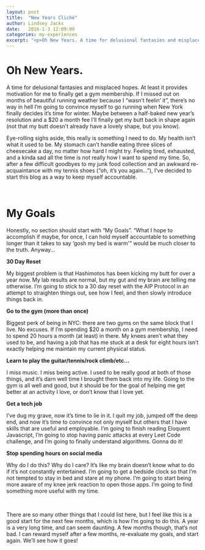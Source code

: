 ```yaml
---
layout: post
title:  "New Years Cliché"
author: Lindsey Jacks
date:   2016-1-3 12:09:09
categories: my-experiences
excerpt: "<p>Oh New Years. A time for delusional fantasies and misplaced hopes. At least it provides motivation for me to finally get a gym membership.</p>"
---
```


# Oh New Years. 
A time for delusional fantasies and misplaced hopes. At least it provides motivation for me to finally get a gym membership. If I missed out on months of beautiful running weather because I “wasn’t feelin’ it”, there’s no way in hell I’m going to convince myself to go running when New York finally decides it’s time for winter. Maybe between a half-baked new year’s resolution and a $20 a month fee I’ll finally get my butt back in shape again (not that my butt doesn’t already have a lovely shape, but you know).

Eye-rolling sighs aside, this really is something I need to do. My health isn’t what it used to be. My stomach can’t handle eating three slices of cheesecake a day, no matter how hard I might try. Feeling tired, exhausted, and a kinda sad all the time is not really how I want to spend my time. So, after a few difficult goodbyes to my junk food collection and an awkward re-acquaintance with my tennis shoes (“oh, it’s you again…”), I’ve decided to start this blog as a way to keep myself accountable.

<br />

# __My Goals__

Honestly, no section should start with “My Goals”. “What I hope to accomplish if maybe, for once, I can hold myself accountable to something longer than it takes to say ‘gosh my bed is warm'” would be much closer to the truth. Anyway…

__30 Day Reset__

My biggest problem is that Hashimotos has been kicking my butt for over a year now. My lab results are normal, but my gut and my brain are telling me otherwise. I’m going to stick to a 30 day reset with the AIP Protocol in an attempt to straighten things out, see how I feel, and then slowly introduce things back in.

__Go to the gym (more than once)__

Biggest perk of being in NYC: there are two gyms on the same block that I live. No excuses. If I’m spending $20 a month on a gym membership, I need to spend 20 hours a month (at least) in there. My knees aren’t what they used to be, and having a job that has me stuck at a desk for eight hours isn’t exactly helping me maintain my current physical status.

__Learn to play the guitar/tennis/rock climb/etc…__

I miss music. I miss being active. I used to be really good at both of those things, and it’s darn well time I brought them back into my life. Going to the gym is all well and good, but it should be for the goal of helping me get better at an activity I love, or don’t know that I love yet.

__Get a tech job__

I’ve dug my grave, now it’s time to lie in it. I quit my job, jumped off the deep end, and now it’s time to convince not only myself but others that I have skills that are useful and employable. I’m going to finish reading Eloquent Javascript, I’m going to stop having panic attacks at every Leet Code challenge, and I’m going to finally understand algorithms. Gonna do it!

__Stop spending hours on social media__

Why do I do this? Why do I care? It’s like my brain doesn’t know what to do if it’s not constantly entertained. I’m going to get a bedside clock so that I’m not tempted to stay in bed and stare at my phone. I’m going to start being more aware of my knee jerk reaction to open those apps. I’m going to find something more useful with my time.

<br />

There are so many other things that I could list here, but I feel like this is a good start for the next few months, which is how I’m going to do this. A year is a very long time, and can seem daunting. A few months though, that’s not bad. I can reward myself after a few months, re-evaluate my goals, and start again. We’ll see how it goes!